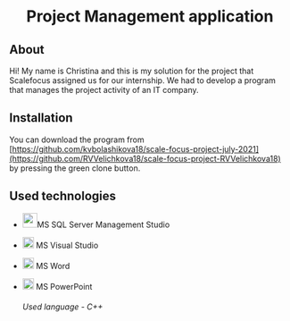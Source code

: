 <h1 align="center">Project Management application</h1>

## About

Hi! My name is Christina and this is my solution for the project that Scalefocus assigned us for our internship. We had to develop a program that manages the project activity of an IT company.

 

##  Installation 

You can download the program from [https://github.com/kvbolashikova18/scale-focus-project-july-2021](https://github.com/RVVelichkova18/scale-focus-project-RVVelichkova18) by pressing the green clone button. 



##  Used technologies


- <img src="https://i.pinimg.com/originals/32/a0/3a/32a03aee0c76419ec5bde950a62883bc.png" width="26">MS SQL Server Management Studio 
- <img src="https://media.discordapp.net/attachments/815253581149896790/818134527842582578/Visual_Studio_Icon_2019.svg.png?width=541&height=541" width="20"> MS Visual Studio
-  <img src="https://media.discordapp.net/attachments/815253581149896790/818133539903111188/Microsoft_Word_logo.png" width="20"> MS Word
- <img src="https://media.discordapp.net/attachments/815253581149896790/818136011359518780/kisspng-microsoft-powerpoint-computer-software-microsoft-o-5b3b3927c75c49.3318087715306079118166-rem.png" width="20"> MS PowerPoint

  <h6 align="left">Used language - C++</h6>

